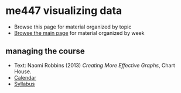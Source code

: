 
me447 visualizing data
======================

-   Browse this page for material organized by topic
-   [Browse the main page](../README.md) for material organized by week

managing the course
-------------------

-   Text: Naomi Robbins (2013) *Creating More Effective Graphs*, Chart House.
-   [Calendar](../cm/cm102_calendar.pdf)
-   [Syllabus](../cm/cm001_syllabus.md)
